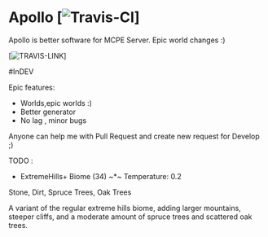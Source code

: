 # Apollo [![Travis-CI](https://travis-ci.org/NycuRO/Apollo.svg?branch=master)]
Apollo is better software for MCPE Server. Epic world changes :)

[![TRAVIS-LINK](https://travis-ci.org/NycuRO/Apollo)]

#InDEV

Epic features:
- Worlds,epic worlds :)
- Better generator
- No lag , minor bugs

Anyone can help me with Pull Request and create new request for Develop ;)

TODO :
- ExtremeHills+ Biome (34)
    ~*~ Temperature: 0.2

Stone, Dirt, Spruce Trees, Oak Trees

A variant of the regular extreme hills biome, adding larger mountains, steeper cliffs, and a moderate amount of spruce trees and scattered oak trees.
